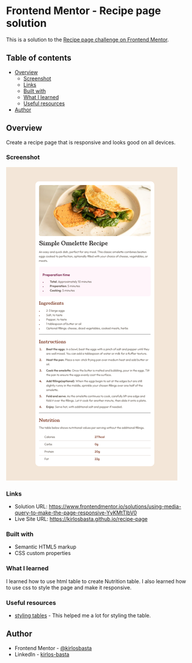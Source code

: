 # Frontend Mentor - Recipe page solution

This is a solution to the [Recipe page challenge on Frontend Mentor](https://www.frontendmentor.io/challenges/recipe-page-KiTsR8QQKm).

## Table of contents

- [Overview](#overview)
  - [Screenshot](#screenshot)
  - [Links](#links)
  - [Built with](#built-with)
  - [What I learned](#what-i-learned)
  - [Useful resources](#useful-resources)
- [Author](#author)

## Overview

Create a recipe page that is responsive and looks good on all devices.

### Screenshot

![](./assets/images/Screenshot%202024-11-02%20060306.png)

### Links

- Solution URL: <https://www.frontendmentor.io/solutions/using-media-query-to-make-the-page-responsive-YyKMtTIbV0>
- Live Site URL: <https://kirlosbasta.github.io/recipe-page>

### Built with

- Semantic HTML5 markup
- CSS custom properties

### What I learned

I learned how to use html table to create Nutrition table. I also learned how to use css to style the page and make it responsive.

### Useful resources

- [styling tables](https://developer.mozilla.org/en-US/docs/Learn/CSS/Building_blocks/Styling_tables) - This helped me a lot for styling the table.

## Author

- Frontend Mentor - [@kirlosbasta](https://www.frontendmentor.io/profile/kirlosbasta)
- LinkedIn - [kirlos-basta](https://www.linkedin.com/in/kirlos-basta/)
